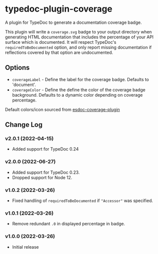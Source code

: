 # typedoc-plugin-coverage

A plugin for TypeDoc to generate a documentation coverage badge.

This plugin will write a `coverage.svg` badge to your output directory when generating HTML documentation that
includes the percentage of your API surface which is documented. It will respect TypeDoc's `requiredToBeDocumented` option,
and only report missing documentation if reflections covered by that option are undocumented.

## Options

- `coverageLabel` - Define the label for the coverage badge. Defaults to 'document'.
- `coverageColor` - Define the define the color of the coverage badge background. Defaults to a dynamic color depending on coverage percentage.

Default colors/icon sourced from [esdoc-coverage-plugin](https://github.com/esdoc/esdoc-plugins/tree/master/esdoc-coverage-plugin)

## Change Log

### v2.0.1 (2022-04-15)

- Added support for TypeDoc 0.24

### v2.0.0 (2022-06-27)

- Added support for TypeDoc 0.23.
- Dropped support for Node 12.

### v1.0.2 (2022-03-26)

- Fixed handling of `requiredToBeDocumented` if `"Accessor"` was specified.

### v1.0.1 (2022-03-26)

- Remove redundant `.0` in displayed percentage in badge.

### v1.0.0 (2022-03-26)

- Initial release
